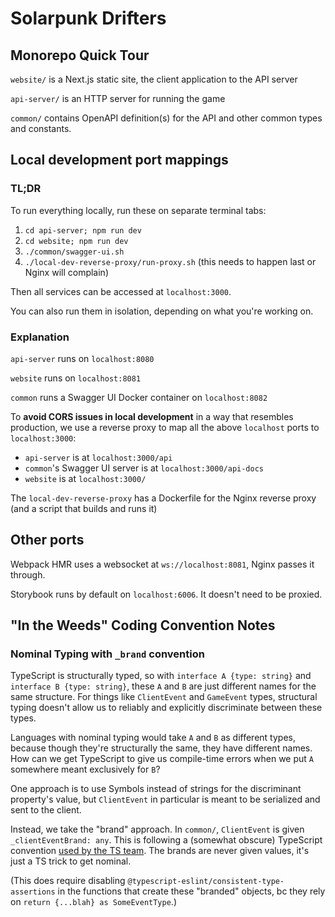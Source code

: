# Solarpunk Drifters

## Monorepo Quick Tour

`website/` is a Next.js static site, the client application to the API server

`api-server/` is an HTTP server for running the game

`common/` contains OpenAPI definition(s) for the API and other common types and constants.

## Local development port mappings

### TL;DR

To run everything locally, run these on separate terminal tabs:

1. `cd api-server; npm run dev`
2. `cd website; npm run dev`
3. `./common/swagger-ui.sh`
4. `./local-dev-reverse-proxy/run-proxy.sh` (this needs to happen last or Nginx will complain)

Then all services can be accessed at `localhost:3000`.

You can also run them in isolation, depending on what you're working on.

### Explanation

`api-server` runs on `localhost:8080`

`website` runs on `localhost:8081`

`common` runs a Swagger UI Docker container on `localhost:8082`

To **avoid CORS issues in local development** in a way that resembles production, we use a reverse proxy to map all the above `localhost` ports to `localhost:3000`:

- `api-server` is at `localhost:3000/api`
- `common`'s Swagger UI server is at `localhost:3000/api-docs`
- `website` is at `localhost:3000/`

The `local-dev-reverse-proxy` has a Dockerfile for the Nginx reverse proxy (and a script that builds and runs it)

## Other ports

Webpack HMR uses a websocket at `ws://localhost:8081`, Nginx passes it through.

Storybook runs by default on `localhost:6006`. It doesn't need to be proxied.

## "In the Weeds" Coding Convention Notes

### Nominal Typing with `_brand` convention

TypeScript is structurally typed, so with `interface A {type: string}` and `interface B {type: string}`, these `A` and `B` are just different names for the same structure. For things like `ClientEvent` and `GameEvent` types, structural typing doesn't allow us to reliably and explicitly discriminate between these types.

Languages with nominal typing would take `A` and `B` as different types, because though they're structurally the same, they have different names. How can we get TypeScript to give us compile-time errors when we put `A` somewhere meant exclusively for `B`?

One approach is to use Symbols instead of strings for the discriminant property's value, but `ClientEvent` in particular is meant to be serialized and sent to the client.

Instead, we take the "brand" approach. In `common/`, `ClientEvent` is given `_clientEventBrand: any`. This is following a (somewhat obscure) TypeScript convention [used by the TS team](https://github.com/Microsoft/TypeScript/blob/7b48a182c05ea4dea81bab73ecbbe9e013a79e99/src/compiler/types.ts#L693-L698). The brands are never given values, it's just a TS trick to get nominal.

(This does require disabling `@typescript-eslint/consistent-type-assertions` in the functions that create these "branded" objects, bc they rely on `return {...blah} as SomeEventType`.)
